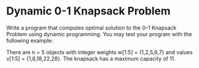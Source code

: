 # Dynamic 0-1 Knapsack Problem

Write a program that computes optimal solution to the 0–1 Knapsack Problem using dynamic programming. You may test your program with the following example:

There are n = 5 objects with integer weights w[1:5] = {1,2,5,6,7} and values v[1:5] = {1,6,18,22,28}. The knapsack has a maximum capacity of 11.
